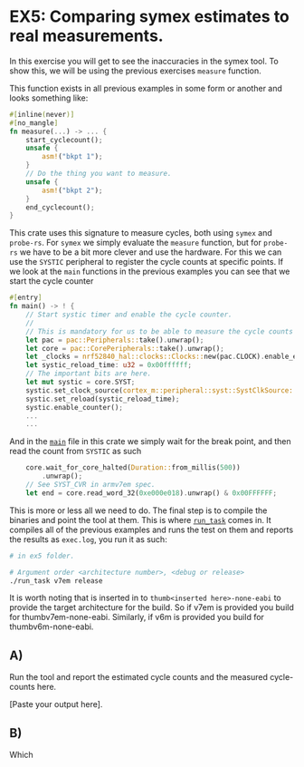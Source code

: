 # EX5: Comparing symex estimates to real measurements.

In this exercise you will get to see the inaccuracies in the symex tool.
To show this, we will be using the previous exercises `measure` function.

This function exists in all previous examples in some form or another
and looks something like:

```rust
#[inline(never)]
#[no_mangle]
fn measure(...) -> ... {
    start_cyclecount();
    unsafe {
        asm!("bkpt 1");
    }
    // Do the thing you want to measure.
    unsafe {
        asm!("bkpt 2");
    }
    end_cyclecount();
}
```

This crate uses this signature to measure cycles, both using `symex` and `probe-rs`. For `symex` we simply evaluate the
`measure` function, but for `probe-rs` we have to be a bit more clever and use the hardware.
For this we can use the `SYSTIC` peripheral to register the cycle counts at specific points.
If we look at the `main` functions in the previous examples you can see that we start the cycle counter 

```rust
#[entry]
fn main() -> ! {
    // Start systic timer and enable the cycle counter.
    //
    // This is mandatory for us to be able to measure the cycle counts with probe-rs.
    let pac = pac::Peripherals::take().unwrap();
    let core = pac::CorePeripherals::take().unwrap();
    let _clocks = nrf52840_hal::clocks::Clocks::new(pac.CLOCK).enable_ext_hfosc();
    let systic_reload_time: u32 = 0x00ffffff;
    // The important bits are here.
    let mut systic = core.SYST;
    systic.set_clock_source(cortex_m::peripheral::syst::SystClkSource::External);
    systic.set_reload(systic_reload_time);
    systic.enable_counter();
    ...
    ...
```

And in the [`main`](./src/main.rs) file in this crate we simply wait for the break point, and then read the count from `SYSTIC` as such

```rust
    core.wait_for_core_halted(Duration::from_millis(500))
        .unwrap();
    // See SYST_CVR in armv7em spec.
    let end = core.read_word_32(0xe000e018).unwrap() & 0x00FFFFFF;
```

This is more or less all we need to do. The final step is to compile the binaries and point the tool at them.
This is where [`run_task`](./run_task) comes in. It compiles all of the previous examples and runs the test on them
and reports the results as `exec.log`, you run it as such:

```bash
# in ex5 folder.

# Argument order <architecture number>, <debug or release>
./run_task v7em release
```
It is worth noting that <v7em> is inserted in to `thumb<inserted here>-none-eabi` to provide the target architecture for the build.
So if v7em is provided you build for thumbv7em-none-eabi. Similarly, if v6m is provided you build for thumbv6m-none-eabi.


## A)

Run the tool and report the estimated cycle counts and the measured cycle-counts here.

  [Paste your output here].

## B)

Which 








